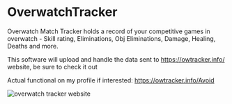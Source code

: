 # OverwatchTracker
Overwatch Match Tracker holds a record of your competitive games in overwatch - Skill rating, Eliminations, Obj Eliminations, Damage, Healing, Deaths and more.

This software will upload and handle the data sent to https://owtracker.info/ website, be sure to check it out

Actual functional on my profile if interested: https://owtracker.info/Avoid

![overwatch tracker website](https://i.imgur.com/yaC0p57.png)
